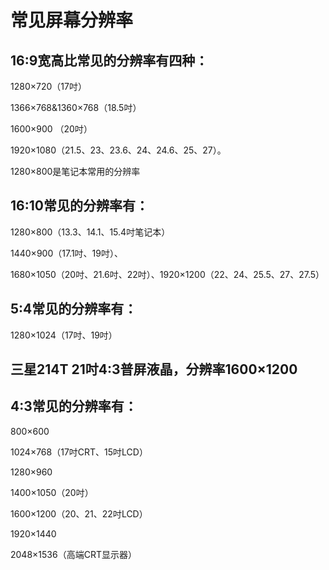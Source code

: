 # 常见屏幕分辨率

## 16:9宽高比常见的分辨率有四种：

1280×720（17吋）

1366×768&1360×768（18.5吋）

1600×900 （20吋）

1920×1080（21.5、23、23.6、24、24.6、25、27）。

1280×800是笔记本常用的分辨率



## 16:10常见的分辨率有：

1280×800（13.3、14.1、15.4吋笔记本）

1440×900（17.1吋、19吋）、

1680×1050（20吋、21.6吋、22吋）、1920×1200（22、24、25.5、27、27.5）



## 5:4常见的分辨率有：

1280×1024（17吋、19吋）



## 三星214T 21吋4:3普屏液晶，分辨率1600×1200



## 4:3常见的分辨率有：

800×600

1024×768（17吋CRT、15吋LCD）

1280×960

1400×1050（20吋）


1600×1200（20、21、22吋LCD）

1920×1440

2048×1536（高端CRT显示器）